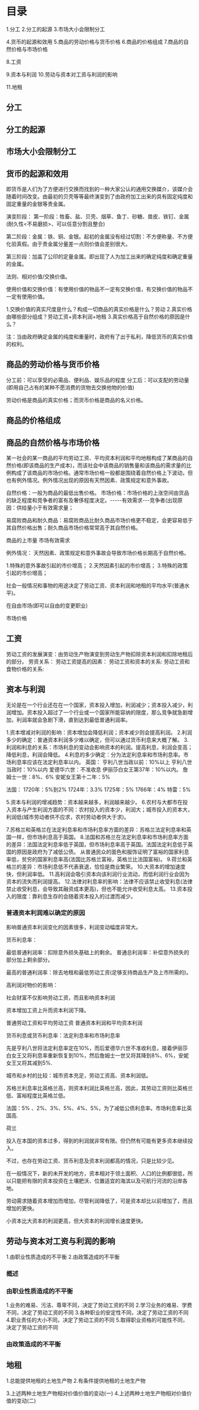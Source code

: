 # 目录
1.分工
2.分工的起源
3.市场大小会限制分工

4.货币的起源和效用
5.商品的劳动价格与货币价格
6.商品的价格组成
7.商品的自然价格与市场价格

8.工资

9.资本与利润
10.劳动与资本对工资与利润的影响

11.地租

## 分工
## 分工的起源
## 市场大小会限制分工

## 货币的起源和效用
即货币是人们为了方便进行交换而找到的一种大家公认的通用交换媒介，该媒介会随着时间改变。由最初的贝壳等等最终演变到了由政府加工出来的具有固定纯度和固定重量的金银等贵金属。

演变阶段：
第一阶段：牲畜、盐、贝壳、烟草、鱼丁、砂糖、兽皮、铁钉、金属(耐久性<不易磨损>、可以任意分割且整合)

第二阶段：金属：铁、铜、金银。起初的金属没有经过切割：不方便称量、不方便化验真假。由于贵金属分量差一点则价值会差别很大。

第三阶段：加盖了公印的定量金属。即出现了人为加工出来的确定纯度和确定重量的金属。


法则、相对价值/交换价值。

使用价值和交换价值：有使用价值的物品不一定有交换价值，有交换价值的物品不一定有使用价值。

1.交换价值的真实尺度是什么？构成一切商品的真实价格是什么？劳动
2.真实价格由哪些部分组成？劳动工资+资本利润+地租
3.真实价格高于自然价格的原因是什么？

注：当由政府确定金属的纯度和重量时，政府有了出于私利，降低货币的真实价值的权利。

## 商品的劳动价格与货币价格
分工前：可以享受的必需品、便利品、娱乐品的程度
分工后：可以支配的劳动量(即用自己占有的某种不愿消费的货物去交换他物的价值)

劳动价格是商品的真实价格；而货币价格是商品的名义价格。

## 商品的价格组成
## 商品的自然价格与市场价格
某一社会的某一商品的平均劳动工资、平均资本利润和平均地租构成了某商品的自然价格(即该商品的生产成本)，而该社会中该商品的销售量和该商品的需求量的比例构成了该商品的市场价格。通常市场价格一般都是围绕着自然价格上下波动，但也有例外情况。例外情况出现的原因有天然因素、政策规定和意外事故。

自然价格：一般为商品的最低出售价格。
市场价格：市场价格的上涨空间由货品的缺乏程度和竞争者的富有及奢侈程度决定。-----有效需求---竞争者(出现原因：供给量小于有效需求量；


易腐败商品和耐久商品：易腐败商品比耐久商品市场价格更不稳定，会更容易低于其自然价格出售；耐久商品市场价格常常高于其自然价格。

商品的上市量
市场有效需求


例外情况：
天然因素、政策规定和意外事故会导致市场价格长期高于自然价格。

1.特殊的意外事故引起的市价增高；
2.天然因素引起的市价增高；
3.特殊的政策引起的市价增高；

社会一般情况和事物的用途决定了劳动工资、资本利润和地租的平均水平(普通水平)。

在自由市场(即可以自由的变更职业)

市场价格

## 工资
劳动工资的发展演变：由劳动生产物演变到劳动生产物扣除资本利润和扣除地租后的部分。
劳资关系：
劳动工资提高的因素：
劳动工资和资本的关系:
劳动工资和食物价格的关系:


## 资本与利润
无论是在一个行业还在在一个国家，资本投入增加，利润减少；资本投入减少，利润增加。资本投入超过了一个行业或一个国家所能容纳的限度，那么竞争就急剧增加，利润率就会急剧下滑，直到达到最低普通利润率。

1.资本增减对利润的影响：资本增加会降低利润；资本减少则会提高利润。
2.利润多少的确定：普通资本利润多少难以确定，但可以通过货币利息来大概了解。
3.利润和利息的关系：市场利息的变动会影响资本的利润。提高利息，利润会变高；降低利息，利润会降低。
4.利息的多少确定：分为法定利息率和市场利息率。市场利息率应该在法定利息率以内。
  英国：
  亨利八世当政以前：10%以上
  亨利八世当政时：10%以内
  爱德华六世：不准收息
  伊丽莎白女王第37年：10%以内。
  詹姆士一世：8%、6%
  安妮女王第十二年：5%

  法国：
   1720年：5%到2%
   1724年：3.3%
   1725年：5%
   1766年：4%
   特雷：5%

5.资本与利润的增减趋势：资本越来越多，利润越来越少。
6.农村与大都市在投入资本与产生利润方面的不同：农村投入的资本少，利润大；城市投入的资本大，利润低(城市劳动者供不应求，农村劳动者供大于求)。

7.苏格兰和英格兰在法定利息率和市场利息率方面的差异：苏格兰法定利息率和英国一样，但市场利息高于英国。
8.法国和苏格兰在法定利息率和市场利息率方面的差异：法国法定利息率低于英国，但市场利息率高于英国。法国法定利息低于英国的原因是政府为了减低公债。
  从普通民众的面色和服饰证明了富裕的国家利息率低，贫穷的国家利息率高(法国比苏格兰富裕，英格兰比法国富裕)。
9.荷兰和英格兰的差异：市场利息低不代表衰退，恰恰是商业繁荣。
10.大资本的增加速度快，但利润率低。
11.高利润会吸引资本向该利润行业流动，而低利润行业会因为资本的流失而利润提高。
12.法律对利息率的影响：法律不应该禁止收受利息(法律禁止收受利息，会导致其融资成本更高)，但也不能允许收受利息太高。
13.资本投入的限度：靠利息生存的会随着资本投入的过渡而减少。

### 普通资本利润难以确定的原因
影响普通资本利润变化的因素很多，利润变动幅度非常大。


货币利息率：

最低普通利润率：扣除意外损失基础上的剩余。
普通总利润率：补偿意外损失的部分加上剩余部分。

最高的普通利润率：除去地租和最低劳动工资(足够支持商品生产及上市所需的)。

高利润对物价的影响：


社会财富不仅影响劳动工资，而且影响资本利润

资本增加工资上升而资本利润下降。

普通劳动工资和平均劳动工资
普通资本利润和平均资本利润

货币利息或货币利息率：法定利息率和市场利息率

先是亨利八世将法定利息率定在10%，而后爱德华六世不准收利息，接着伊丽莎白女王又将利息率重新恢复到10%，然后詹姆士一世又将其降到8%、6%，安妮女王又将其减到5%.

城市和乡村的比较：城市资本充足，劳动工资高、资本利润低。

苏格兰利息率比英格兰高，则资本利润比英格兰高，因此，其劳动工资则比英格兰低、富裕程度比英格兰低。

法国：5% 、2%、3%、5%、4%、5%，为了减低公债利息率。市场利息率比英国高.

荷兰

投入在本国的资本过多，得到的利润就非常有限。但仍然有可能有更多资本继续投入。

不过，也存在劳动工资、货币利息及资本利润都高的情况，只是比较少见。

在一般情况下，新的未开发的地方，资本相对于领土面积、人口的比例都很低，所以只能把有限的资本投资在土壤肥沃、位置适宜的海滨以及可航行河流的沿岸各地。

劳动需求随着资本增加而增加，尽管利润降低了，可是资本却比以前增加了，而且增加的更快。

小资本比大资本的利润更高，但大资本的利润增长速度更快。
## 劳动与资本对工资与利润的影响
1.由职业性质造成的不平衡
2.由政策造成的不平衡

### 概述

### 由职业性质造成的不平衡
1.业务的难易、污洁、尊卑不同，决定了劳动工资的不同
2.学习业务的难易、学费不同，决定了劳动工资的不同
3.各种职业的安定性不同，决定了劳动工资的不同
4.职业责任的大小不同，决定了劳动工资的不同
5.取得职业资格的可能性不同，决定了劳动工资的不同
### 由政策造成的不平衡

## 地租
1.总能提供地租的土地生产物
2.有条件提供地租的土地生产物

3.上述两种土地生产物相对价值价值的变动(一)
4.上述两种土地生产物相对价值价值的变动(二)

## 